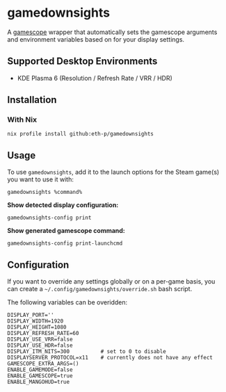 # gamedownsights

A [gamescope](https://github.com/ValveSoftware/gamescope) wrapper that
automatically sets the gamescope arguments and environment variables based
on for your display settings.

## Supported Desktop Environments

 * KDE Plasma 6 (Resolution / Refresh Rate / VRR / HDR)

## Installation

### With Nix

```
nix profile install github:eth-p/gamedownsights
```

## Usage

To use `gamedownsights`, add it to the launch options for the Steam game(s)
you want to use it with:

```
gamedownsights %command%
```

**Show detected display configuration:**

```
gamedownsights-config print
```

**Show generated gamescope command:**

```
gamedownsights-config print-launchcmd
```

## Configuration

If you want to override any settings globally or on a per-game basis,
you can create a `~/.config/gamedownsights/override.sh` bash script.

The following variables can be overidden:

```
DISPLAY_PORT=''
DISPLAY_WIDTH=1920
DISPLAY_HEIGHT=1080
DISPLAY_REFRESH_RATE=60
DISPLAY_USE_VRR=false
DISPLAY_USE_HDR=false
DISPLAY_ITM_NITS=300          # set to 0 to disable
DISPLAYSERVER_PROTOCOL=x11    # currently does not have any effect
GAMESCOPE_EXTRA_ARGS=()
ENABLE_GAMEMODE=false
ENABLE_GAMESCOPE=true
ENABLE_MANGOHUD=true
```
